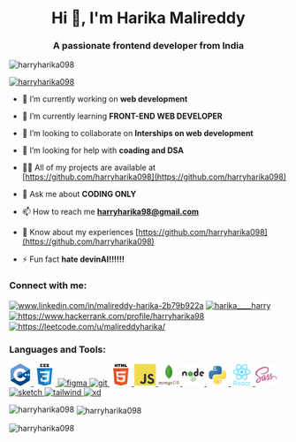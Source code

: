 <h1 align="center">Hi 👋, I'm Harika Malireddy</h1>
<h3 align="center">A passionate frontend developer from India</h3>

<p align="left"> <img src="https://komarev.com/ghpvc/?username=harryharika098&label=Profile%20views&color=0e75b6&style=flat" alt="harryharika098" /> </p>

<p align="left"> <a href="https://github.com/ryo-ma/github-profile-trophy"><img src="https://github-profile-trophy.vercel.app/?username=harryharika098" alt="harryharika098" /></a> </p>

- 🔭 I’m currently working on **web development**

- 🌱 I’m currently learning **FRONT-END WEB DEVELOPER**

- 👯 I’m looking to collaborate on **Interships on web development**

- 🤝 I’m looking for help with **coading and DSA**

- 👨‍💻 All of my projects are available at [https://github.com/harryharika098](https://github.com/harryharika098)

- 💬 Ask me about **CODING ONLY**

- 📫 How to reach me **harryharika98@gmail.com**

- 📄 Know about my experiences [https://github.com/harryharika098](https://github.com/harryharika098)

- ⚡ Fun fact **hate devinAI!!!!!!**

<h3 align="left">Connect with me:</h3>
<p align="left">
<a href="https://linkedin.com/in/www.linkedin.com/in/malireddy-harika-2b79b922a" target="blank"><img align="center" src="https://raw.githubusercontent.com/rahuldkjain/github-profile-readme-generator/master/src/images/icons/Social/linked-in-alt.svg" alt="www.linkedin.com/in/malireddy-harika-2b79b922a" height="30" width="40" /></a>
<a href="https://instagram.com/harika____harry" target="blank"><img align="center" src="https://raw.githubusercontent.com/rahuldkjain/github-profile-readme-generator/master/src/images/icons/Social/instagram.svg" alt="harika____harry" height="30" width="40" /></a>
<a href="https://www.hackerrank.com/https://www.hackerrank.com/profile/harryharika98" target="blank"><img align="center" src="https://raw.githubusercontent.com/rahuldkjain/github-profile-readme-generator/master/src/images/icons/Social/hackerrank.svg" alt="https://www.hackerrank.com/profile/harryharika98" height="30" width="40" /></a>
<a href="https://www.leetcode.com/https://leetcode.com/u/malireddyharika/" target="blank"><img align="center" src="https://raw.githubusercontent.com/rahuldkjain/github-profile-readme-generator/master/src/images/icons/Social/leet-code.svg" alt="https://leetcode.com/u/malireddyharika/" height="30" width="40" /></a>
</p>

<h3 align="left">Languages and Tools:</h3>
<p align="left"> <a href="https://www.w3schools.com/cpp/" target="_blank" rel="noreferrer"> <img src="https://raw.githubusercontent.com/devicons/devicon/master/icons/cplusplus/cplusplus-original.svg" alt="cplusplus" width="40" height="40"/> </a> <a href="https://www.w3schools.com/css/" target="_blank" rel="noreferrer"> <img src="https://raw.githubusercontent.com/devicons/devicon/master/icons/css3/css3-original-wordmark.svg" alt="css3" width="40" height="40"/> </a> <a href="https://www.figma.com/" target="_blank" rel="noreferrer"> <img src="https://www.vectorlogo.zone/logos/figma/figma-icon.svg" alt="figma" width="40" height="40"/> </a> <a href="https://git-scm.com/" target="_blank" rel="noreferrer"> <img src="https://www.vectorlogo.zone/logos/git-scm/git-scm-icon.svg" alt="git" width="40" height="40"/> </a> <a href="https://www.w3.org/html/" target="_blank" rel="noreferrer"> <img src="https://raw.githubusercontent.com/devicons/devicon/master/icons/html5/html5-original-wordmark.svg" alt="html5" width="40" height="40"/> </a> <a href="https://developer.mozilla.org/en-US/docs/Web/JavaScript" target="_blank" rel="noreferrer"> <img src="https://raw.githubusercontent.com/devicons/devicon/master/icons/javascript/javascript-original.svg" alt="javascript" width="40" height="40"/> </a> <a href="https://www.mongodb.com/" target="_blank" rel="noreferrer"> <img src="https://raw.githubusercontent.com/devicons/devicon/master/icons/mongodb/mongodb-original-wordmark.svg" alt="mongodb" width="40" height="40"/> </a> <a href="https://nodejs.org" target="_blank" rel="noreferrer"> <img src="https://raw.githubusercontent.com/devicons/devicon/master/icons/nodejs/nodejs-original-wordmark.svg" alt="nodejs" width="40" height="40"/> </a> <a href="https://www.python.org" target="_blank" rel="noreferrer"> <img src="https://raw.githubusercontent.com/devicons/devicon/master/icons/python/python-original.svg" alt="python" width="40" height="40"/> </a> <a href="https://reactjs.org/" target="_blank" rel="noreferrer"> <img src="https://raw.githubusercontent.com/devicons/devicon/master/icons/react/react-original-wordmark.svg" alt="react" width="40" height="40"/> </a> <a href="https://sass-lang.com" target="_blank" rel="noreferrer"> <img src="https://raw.githubusercontent.com/devicons/devicon/master/icons/sass/sass-original.svg" alt="sass" width="40" height="40"/> </a> <a href="https://www.sketch.com/" target="_blank" rel="noreferrer"> <img src="https://www.vectorlogo.zone/logos/sketchapp/sketchapp-icon.svg" alt="sketch" width="40" height="40"/> </a> <a href="https://tailwindcss.com/" target="_blank" rel="noreferrer"> <img src="https://www.vectorlogo.zone/logos/tailwindcss/tailwindcss-icon.svg" alt="tailwind" width="40" height="40"/> </a> <a href="https://www.adobe.com/products/xd.html" target="_blank" rel="noreferrer"> <img src="https://cdn.worldvectorlogo.com/logos/adobe-xd.svg" alt="xd" width="40" height="40"/> </a> </p>

<p><img align="left" src="https://github-readme-stats.vercel.app/api/top-langs?username=harryharika098&show_icons=true&locale=en&layout=compact" alt="harryharika098" /></p>

<p>&nbsp;<img align="center" src="https://github-readme-stats.vercel.app/api?username=harryharika098&show_icons=true&locale=en" alt="harryharika098" /></p>

<p><img align="center" src="https://github-readme-streak-stats.herokuapp.com/?user=harryharika098&" alt="harryharika098" /></p>
